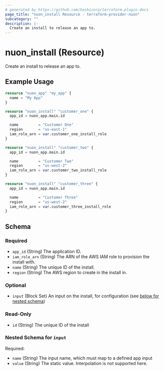 ```yaml
---
# generated by https://github.com/hashicorp/terraform-plugin-docs
page_title: "nuon_install Resource - terraform-provider-nuon"
subcategory: ""
description: |-
  Create an install to release an app to.
---
```


# nuon_install (Resource)

Create an install to release an app to.

## Example Usage

```terraform
resource "nuon_app" "my_app" {
  name = "My App"
}

resource "nuon_install" "customer_one" {
  app_id = nuon_app.main.id

  name         = "Customer One"
  region       = "us-east-1"
  iam_role_arn = var.customer_one_install_role
}

resource "nuon_install" "customer_two" {
  app_id = nuon_app.main.id

  name         = "Customer Two"
  region       = "us-west-2"
  iam_role_arn = var.customer_two_install_role
}

resource "nuon_install" "customer_three" {
  app_id = nuon_app.main.id

  name         = "Customer Three"
  region       = "us-west-2"
  iam_role_arn = var.customer_three_install_role
}
```

<!-- schema generated by tfplugindocs -->
## Schema

### Required

- `app_id` (String) The application ID.
- `iam_role_arn` (String) The ARN of the AWS IAM role to provision the install with.
- `name` (String) The unique ID of the install.
- `region` (String) The AWS region to create in the install in.

### Optional

- `input` (Block Set) An input on the install, for configuration (see [below for nested schema](#nestedblock--input))

### Read-Only

- `id` (String) The unique ID of the install

<a id="nestedblock--input"></a>
### Nested Schema for `input`

Required:

- `name` (String) The input name, which must map to a defined app input
- `value` (String) The static value. Interpolation is not supported here.
